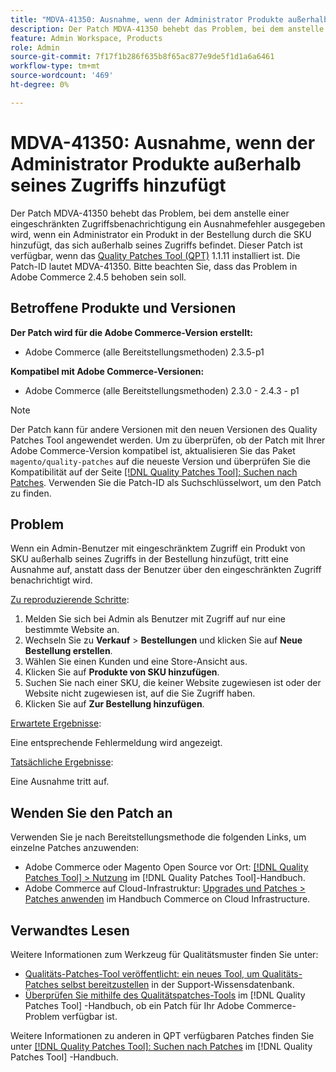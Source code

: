 ```yaml
---
title: "MDVA-41350: Ausnahme, wenn der Administrator Produkte außerhalb seines Zugriffs hinzufügt"
description: Der Patch MDVA-41350 behebt das Problem, bei dem anstelle einer eingeschränkten Zugriffsbenachrichtigung ein Ausnahmefehler ausgegeben wird, wenn ein Administrator ein Produkt in der Bestellung durch die SKU hinzufügt, das sich außerhalb seines Zugriffs befindet. Dieser Patch ist verfügbar, wenn das [Quality Patches Tool (QPT)](https://experienceleague.adobe.com/en/docs/commerce-knowledge-base/kb/announcements/commerce-announcements/magento-quality-patches-released-new-tool-to-self-serve-quality-patches) 1.1.11 installiert ist. Die Patch-ID lautet MDVA-41350. Bitte beachten Sie, dass das Problem in Adobe Commerce 2.4.5 behoben sein soll.
feature: Admin Workspace, Products
role: Admin
source-git-commit: 7f17f1b286f635b8f65ac877e9de5f1d1a6a6461
workflow-type: tm+mt
source-wordcount: '469'
ht-degree: 0%

---
```


# MDVA-41350: Ausnahme, wenn der Administrator Produkte außerhalb seines Zugriffs hinzufügt

Der Patch MDVA-41350 behebt das Problem, bei dem anstelle einer eingeschränkten Zugriffsbenachrichtigung ein Ausnahmefehler ausgegeben wird, wenn ein Administrator ein Produkt in der Bestellung durch die SKU hinzufügt, das sich außerhalb seines Zugriffs befindet. Dieser Patch ist verfügbar, wenn das [Quality Patches Tool (QPT)](https://experienceleague.adobe.com/en/docs/commerce-knowledge-base/kb/announcements/commerce-announcements/magento-quality-patches-released-new-tool-to-self-serve-quality-patches) 1.1.11 installiert ist. Die Patch-ID lautet MDVA-41350. Bitte beachten Sie, dass das Problem in Adobe Commerce 2.4.5 behoben sein soll.

## Betroffene Produkte und Versionen

**Der Patch wird für die Adobe Commerce-Version erstellt:**

* Adobe Commerce (alle Bereitstellungsmethoden) 2.3.5-p1

**Kompatibel mit Adobe Commerce-Versionen:**

* Adobe Commerce (alle Bereitstellungsmethoden) 2.3.0 - 2.4.3 - p1

>[!NOTE]
>
>Der Patch kann für andere Versionen mit den neuen Versionen des Quality Patches Tool angewendet werden. Um zu überprüfen, ob der Patch mit Ihrer Adobe Commerce-Version kompatibel ist, aktualisieren Sie das Paket `magento/quality-patches` auf die neueste Version und überprüfen Sie die Kompatibilität auf der Seite [[!DNL Quality Patches Tool]: Suchen nach Patches](https://experienceleague.adobe.com/en/docs/commerce-knowledge-base/kb/announcements/commerce-announcements/magento-quality-patches-released-new-tool-to-self-serve-quality-patches). Verwenden Sie die Patch-ID als Suchschlüsselwort, um den Patch zu finden.

## Problem

Wenn ein Admin-Benutzer mit eingeschränktem Zugriff ein Produkt von SKU außerhalb seines Zugriffs in der Bestellung hinzufügt, tritt eine Ausnahme auf, anstatt dass der Benutzer über den eingeschränkten Zugriff benachrichtigt wird.

<u>Zu reproduzierende Schritte</u>:

1. Melden Sie sich bei Admin als Benutzer mit Zugriff auf nur eine bestimmte Website an.
1. Wechseln Sie zu **Verkauf** > **Bestellungen** und klicken Sie auf **Neue Bestellung erstellen**.
1. Wählen Sie einen Kunden und eine Store-Ansicht aus.
1. Klicken Sie auf **Produkte von SKU hinzufügen**.
1. Suchen Sie nach einer SKU, die keiner Website zugewiesen ist oder der Website nicht zugewiesen ist, auf die Sie Zugriff haben.
1. Klicken Sie auf **Zur Bestellung hinzufügen**.

<u>Erwartete Ergebnisse</u>:

Eine entsprechende Fehlermeldung wird angezeigt.

<u>Tatsächliche Ergebnisse</u>:

Eine Ausnahme tritt auf.

## Wenden Sie den Patch an

Verwenden Sie je nach Bereitstellungsmethode die folgenden Links, um einzelne Patches anzuwenden:

* Adobe Commerce oder Magento Open Source vor Ort: [[!DNL Quality Patches Tool] > Nutzung](/help/tools/quality-patches-tool/usage.md) im [!DNL Quality Patches Tool]-Handbuch.
* Adobe Commerce auf Cloud-Infrastruktur: [Upgrades und Patches > Patches anwenden](https://experienceleague.adobe.com/docs/commerce-cloud-service/user-guide/develop/upgrade/apply-patches.html) im Handbuch Commerce on Cloud Infrastructure.

## Verwandtes Lesen

Weitere Informationen zum Werkzeug für Qualitätsmuster finden Sie unter:

* [Qualitäts-Patches-Tool veröffentlicht: ein neues Tool, um Qualitäts-Patches selbst bereitzustellen](https://experienceleague.adobe.com/en/docs/commerce-knowledge-base/kb/announcements/commerce-announcements/magento-quality-patches-released-new-tool-to-self-serve-quality-patches) in der Support-Wissensdatenbank.
* [Überprüfen Sie mithilfe des Qualitätspatches-Tools](/help/tools/quality-patches-tool/patches-available-in-qpt/check-patch-for-magento-issue-with-magento-quality-patches.md) im [!DNL Quality Patches Tool] -Handbuch, ob ein Patch für Ihr Adobe Commerce-Problem verfügbar ist.

Weitere Informationen zu anderen in QPT verfügbaren Patches finden Sie unter [[!DNL Quality Patches Tool]: Suchen nach Patches](https://experienceleague.adobe.com/tools/commerce-quality-patches/index.html) im [!DNL Quality Patches Tool] -Handbuch.
